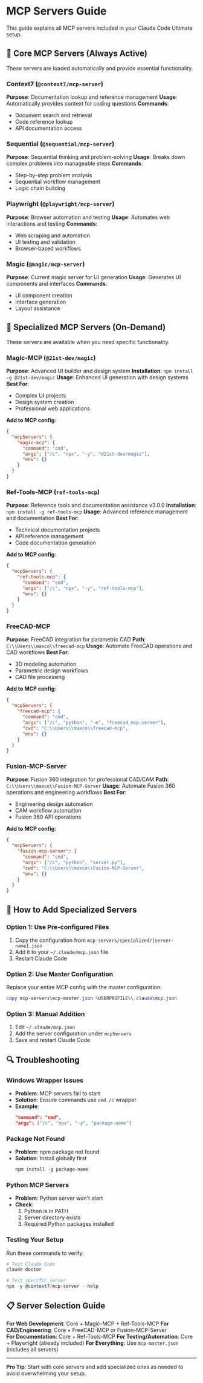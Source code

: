 # MCP Servers Guide

This guide explains all MCP servers included in your Claude Code Ultimate setup.

## 🔧 Core MCP Servers (Always Active)

These servers are loaded automatically and provide essential functionality.

### Context7 (`@context7/mcp-server`)
**Purpose**: Documentation lookup and reference management
**Usage**: Automatically provides context for coding questions
**Commands**: 
- Document search and retrieval
- Code reference lookup
- API documentation access

### Sequential (`@sequential/mcp-server`) 
**Purpose**: Sequential thinking and problem-solving
**Usage**: Breaks down complex problems into manageable steps
**Commands**:
- Step-by-step problem analysis
- Sequential workflow management
- Logic chain building

### Playwright (`@playwright/mcp-server`)
**Purpose**: Browser automation and testing
**Usage**: Automates web interactions and testing
**Commands**:
- Web scraping and automation
- UI testing and validation
- Browser-based workflows

### Magic (`@magic/mcp-server`)
**Purpose**: Current magic server for UI generation
**Usage**: Generates UI components and interfaces
**Commands**:
- UI component creation
- Interface generation
- Layout assistance

## 🎯 Specialized MCP Servers (On-Demand)

These servers are available when you need specific functionality.

### Magic-MCP (`@21st-dev/magic`)
**Purpose**: Advanced UI builder and design system
**Installation**: `npm install -g @21st-dev/magic`
**Usage**: Enhanced UI generation with design systems
**Best For**: 
- Complex UI projects
- Design system creation
- Professional web applications

**Add to MCP config**:
```json
{
  "mcpServers": {
    "magic-mcp": {
      "command": "cmd",
      "args": ["/c", "npx", "-y", "@21st-dev/magic"],
      "env": {}
    }
  }
}
```

### Ref-Tools-MCP (`ref-tools-mcp`)
**Purpose**: Reference tools and documentation assistance v3.0.0
**Installation**: `npm install -g ref-tools-mcp`
**Usage**: Advanced reference management and documentation
**Best For**:
- Technical documentation projects
- API reference management
- Code documentation generation

**Add to MCP config**:
```json
{
  "mcpServers": {
    "ref-tools-mcp": {
      "command": "cmd",
      "args": ["/c", "npx", "-y", "ref-tools-mcp"],
      "env": {}
    }
  }
}
```

### FreeCAD-MCP
**Purpose**: FreeCAD integration for parametric CAD
**Path**: `C:\\Users\\maxco\\freecad-mcp`
**Usage**: Automate FreeCAD operations and CAD workflows
**Best For**:
- 3D modeling automation
- Parametric design workflows
- CAD file processing

**Add to MCP config**:
```json
{
  "mcpServers": {
    "freecad-mcp": {
      "command": "cmd",
      "args": ["/c", "python", "-m", "freecad_mcp.server"],
      "cwd": "C:\\Users\\maxco\\freecad-mcp",
      "env": {}
    }
  }
}
```

### Fusion-MCP-Server
**Purpose**: Fusion 360 integration for professional CAD/CAM
**Path**: `C:\\Users\\maxco\\Fusion-MCP-Server`
**Usage**: Automate Fusion 360 operations and engineering workflows
**Best For**:
- Engineering design automation
- CAM workflow automation
- Fusion 360 API operations

**Add to MCP config**:
```json
{
  "mcpServers": {
    "fusion-mcp-server": {
      "command": "cmd",
      "args": ["/c", "python", "server.py"],
      "cwd": "C:\\Users\\maxco\\Fusion-MCP-Server",
      "env": {}
    }
  }
}
```

## 🚀 How to Add Specialized Servers

### Option 1: Use Pre-configured Files
1. Copy the configuration from `mcp-servers/specialized/[server-name].json`
2. Add it to your `~/.claude/mcp.json` file
3. Restart Claude Code

### Option 2: Use Master Configuration
Replace your entire MCP config with the master configuration:
```powershell
copy mcp-servers\mcp-master.json %USERPROFILE%\.claude\mcp.json
```

### Option 3: Manual Addition
1. Edit `~/.claude/mcp.json`
2. Add the server configuration under `mcpServers`
3. Save and restart Claude Code

## 🔍 Troubleshooting

### Windows Wrapper Issues
- **Problem**: MCP servers fail to start
- **Solution**: Ensure commands use `cmd /c` wrapper
- **Example**: 
  ```json
  "command": "cmd",
  "args": ["/c", "npx", "-y", "package-name"]
  ```

### Package Not Found
- **Problem**: npm package not found
- **Solution**: Install globally first
  ```powershell
  npm install -g package-name
  ```

### Python MCP Servers
- **Problem**: Python server won't start
- **Check**: 
  1. Python is in PATH
  2. Server directory exists
  3. Required Python packages installed

### Testing Your Setup
Run these commands to verify:
```powershell
# Test Claude Code
claude doctor

# Test specific server
npx -y @context7/mcp-server --help
```

## 📋 Server Selection Guide

**For Web Development**: Core + Magic-MCP + Ref-Tools-MCP
**For CAD/Engineering**: Core + FreeCAD-MCP or Fusion-MCP-Server  
**For Documentation**: Core + Ref-Tools-MCP
**For Testing/Automation**: Core + Playwright (already included)
**For Everything**: Use `mcp-master.json` (includes all servers)

---

**Pro Tip**: Start with core servers and add specialized ones as needed to avoid overwhelming your setup.